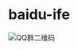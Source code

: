 # baidu-ife

![QQ群二维码](http://7fv8ts.com1.z0.glb.clouddn.com/%E5%A4%A9%E7%8E%8B%E6%98%9F%E6%95%91%E6%8F%B4%E7%BE%A4%E5%8F%B7.png)
